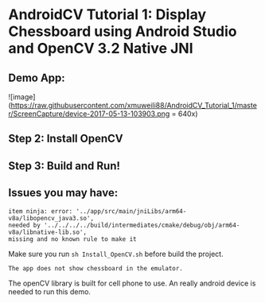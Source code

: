 # AndroidCV Tutorial 1: Display Chessboard using Android Studio and OpenCV 3.2 Native JNI

## Demo App:
![image](https://raw.githubusercontent.com/xmuweili88/AndroidCV_Tutorial_1/master/ScreenCapture/device-2017-05-13-103903.png = 640x)

## Step 2: Install OpenCV
## Step 3: Build and Run!
## Issues you may have:
```
item ninja: error: '../app/src/main/jniLibs/arm64-v8a/libopencv_java3.so', 
needed by '../../../../build/intermediates/cmake/debug/obj/arm64-v8a/libnative-lib.so', 
missing and no known rule to make it
```

Make sure you run ```sh Install_OpenCV.sh``` before build the project.


```
The app does not show chessboard in the emulator.
```
The openCV library is built for cell phone to use. 
An really android device is needed to run this demo.
